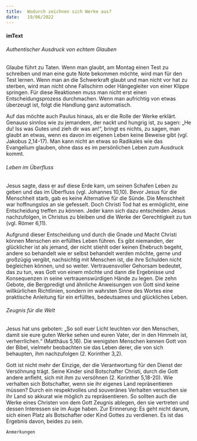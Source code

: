 ```yaml
---
title:  Wodurch zeichnen sich Werke aus?
date:   19/06/2022
---
```


#### imText

###### Authentischer Ausdruck von echtem Glauben
Glaube führt zu Taten. Wenn man glaubt, am Montag einen Test zu schreiben und man eine gute Note bekommen möchte, wird man für den Test lernen. Wenn man an die Schwerkraft glaubt und man nicht vor hat zu sterben, wird man nicht ohne Fallschirm oder Hängegleiter von einer Klippe springen. Für diese Reaktionen muss man nicht erst einen Entscheidungsprozess durchmachen. Wenn man aufrichtig von etwas überzeugt ist, folgt die Handlung ganz automatisch.

Auf das möchte auch Paulus hinaus, als er die Rolle der Werke erklärt. Genauso sinnlos wie zu jemandem, der nackt und hungrig ist, zu sagen: „He du! Iss was Gutes und zieh dir was an!“, bringt es nichts, zu sagen, man glaubt an etwas, wenn es davon im eigenen Leben keine Beweise gibt (vgl. Jakobus 2,14-17). Man kann nicht an etwas so Radikales wie das Evangelium glauben, ohne dass es im persönlichen Leben zum Ausdruck kommt.

###### Leben im Überfluss
Jesus sagte, dass er auf diese Erde kam, um seinen Schafen Leben zu geben und das im Überfluss (vgl. Johannes 10,10). Bevor Jesus für die Menschheit starb, gab es keine Alternative für die Sünde. Die Menschheit war hoffnungslos an sie gefesselt. Doch Christi Tod hat es ermöglicht, eine Entscheidung treffen zu können. Jeder kann sich dazu entscheiden Jesus nachzufolgen, in Christus zu bleiben und die Werke der Gerechtigkeit zu tun (vgl. Römer 6,11).

Aufgrund dieser Entscheidung und durch die Gnade und Macht Christi können Menschen ein erfülltes Leben führen. Es gibt niemanden, der glücklicher ist als jemand, der nicht stiehlt oder keinen Ehebruch begeht, andere so behandelt wie er selbst behandelt werden möchte, gerne und großzügig vergibt, nachsichtig mit Menschen ist, die ihre Schulden nicht begleichen können, und so weiter. Vertrauensvoller Gehorsam bedeutet, das zu tun, was Gott von einem möchte und dann die Ergebnisse und Konsequenzen in seine vertrauenswürdigen Hände zu legen. Die zehn Gebote, die Bergpredigt und ähnliche Anweisungen von Gott sind keine willkürlichen Richtlinien, sondern im wahrsten Sinne des Wortes eine praktische Anleitung für ein erfülltes, bedeutsames und glückliches Leben.

###### Zeugnis für die Welt
Jesus hat uns geboten: „So soll euer Licht leuchten vor den Menschen, damit sie eure guten Werke sehen und euren Vater, der in den Himmeln ist, verherrlichen.“ (Matthäus 5,16). Die wenigsten Menschen kennen Gott von der Bibel, vielmehr beobachten sie das Leben derer, die von sich behaupten, ihm nachzufolgen (2. Korinther 3,2).

Gott ist nicht mehr der Einzige, der die Verantwortung für den Dienst der Versöhnung trägt. Seine Kinder sind Botschafter Christi, durch die Gott andere anfleht, sich mit ihm zu versöhnen (2. Korinther 5,18-20). Wie verhalten sich Botschafter, wenn sie ihr eigenes Land repräsentieren müssen? Durch ein respektvolles und souveränes Verhalten versuchen sie ihr Land so akkurat wie möglich zu repräsentieren. So sollten auch die Werke eines Christen von dem Gott Zeugnis ablegen, den sie vertreten und dessen Interessen sie im Auge haben. Zur Erinnerung: Es geht nicht darum, sich einen Platz als Botschafter oder Kind Gottes zu verdienen. Es ist das Ergebnis davon, beides zu sein.


`Anmerkungen`